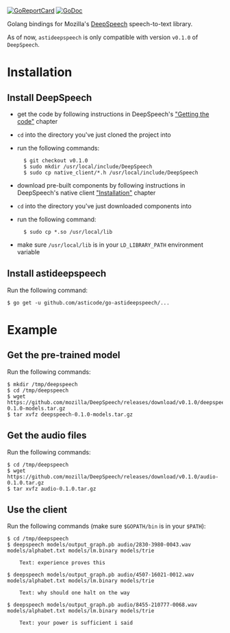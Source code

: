 [![GoReportCard](http://goreportcard.com/badge/github.com/asticode/go-astideepspeech)](http://goreportcard.com/report/github.com/asticode/go-astideepspeech)
[![GoDoc](https://godoc.org/github.com/asticode/go-astideepspeech?status.svg)](https://godoc.org/github.com/asticode/go-astideepspeech)

Golang bindings for Mozilla's [DeepSpeech](https://github.com/mozilla/DeepSpeech) speech-to-text library.

As of now, `astideepspeech` is only compatible with version `v0.1.0` of `DeepSpeech`.

# Installation
## Install DeepSpeech

- get the code by following instructions in DeepSpeech's ["Getting the code"](https://github.com/mozilla/DeepSpeech/blob/v0.1.0/README.md#getting-the-code) chapter
- `cd` into the directory you've just cloned the project into
- run the following commands:

        $ git checkout v0.1.0
        $ sudo mkdir /usr/local/include/DeepSpeech
        $ sudo cp native_client/*.h /usr/local/include/DeepSpeech
        
- download pre-built components by following instructions in DeepSpeech's native client ["Installation"](https://github.com/mozilla/DeepSpeech/tree/v0.1.0/native_client#installation) chapter
- `cd` into the directory you've just downloaded components into
- run the following command:

        $ sudo cp *.so /usr/local/lib
        
- make sure `/usr/local/lib` is in your `LD_LIBRARY_PATH` environment variable

## Install astideepspeech

Run the following command:

    $ go get -u github.com/asticode/go-astideepspeech/...
    
# Example
## Get the pre-trained model

Run the following commands:

    $ mkdir /tmp/deepspeech
    $ cd /tmp/deepspeech
    $ wget https://github.com/mozilla/DeepSpeech/releases/download/v0.1.0/deepspeech-0.1.0-models.tar.gz
    $ tar xvfz deepspeech-0.1.0-models.tar.gz
    
## Get the audio files

Run the following commands:

    $ cd /tmp/deepspeech
    $ wget https://github.com/mozilla/DeepSpeech/releases/download/v0.1.0/audio-0.1.0.tar.gz
    $ tar xvfz audio-0.1.0.tar.gz
    
## Use the client

Run the following commands (make sure `$GOPATH/bin` is in your `$PATH`):

    $ cd /tmp/deepspeech
    $ deepspeech models/output_graph.pb audio/2830-3980-0043.wav models/alphabet.txt models/lm.binary models/trie
    
        Text: experience proves this
    
    $ deepspeech models/output_graph.pb audio/4507-16021-0012.wav models/alphabet.txt models/lm.binary models/trie
    
        Text: why should one halt on the way
        
    $ deepspeech models/output_graph.pb audio/8455-210777-0068.wav models/alphabet.txt models/lm.binary models/trie
    
        Text: your power is sufficient i said